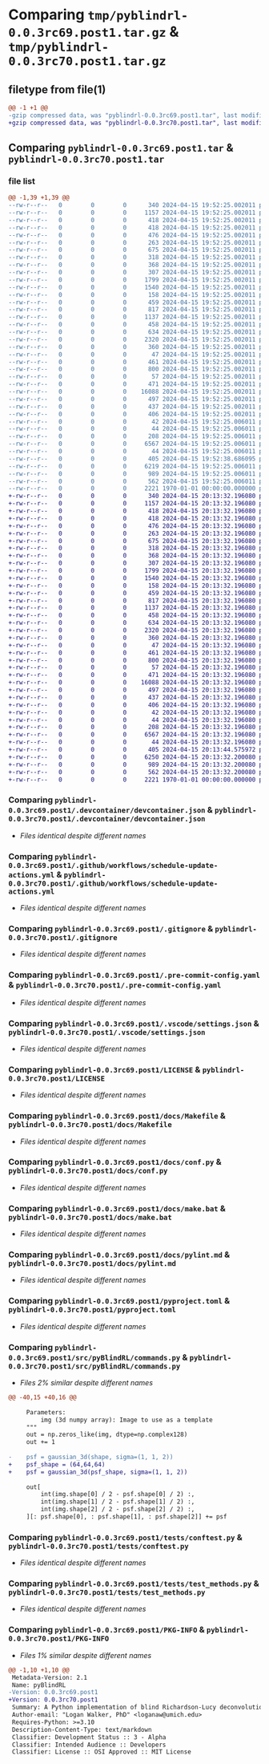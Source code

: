 # Comparing `tmp/pyblindrl-0.0.3rc69.post1.tar.gz` & `tmp/pyblindrl-0.0.3rc70.post1.tar.gz`

## filetype from file(1)

```diff
@@ -1 +1 @@
-gzip compressed data, was "pyblindrl-0.0.3rc69.post1.tar", last modified: Fri Jan  1 00:00:00 2016, max compression
+gzip compressed data, was "pyblindrl-0.0.3rc70.post1.tar", last modified: Fri Jan  1 00:00:00 2016, max compression
```

## Comparing `pyblindrl-0.0.3rc69.post1.tar` & `pyblindrl-0.0.3rc70.post1.tar`

### file list

```diff
@@ -1,39 +1,39 @@
--rw-r--r--   0        0        0      340 2024-04-15 19:52:25.002011 pyblindrl-0.0.3rc69.post1/.devcontainer/Dockerfile
--rw-r--r--   0        0        0     1157 2024-04-15 19:52:25.002011 pyblindrl-0.0.3rc69.post1/.devcontainer/devcontainer.json
--rw-r--r--   0        0        0      418 2024-04-15 19:52:25.002011 pyblindrl-0.0.3rc69.post1/.github/dependabot.yml
--rw-r--r--   0        0        0      418 2024-04-15 19:52:25.002011 pyblindrl-0.0.3rc69.post1/.github/template-sync.yml
--rw-r--r--   0        0        0      476 2024-04-15 19:52:25.002011 pyblindrl-0.0.3rc69.post1/.github/workflows/CI.yml
--rw-r--r--   0        0        0      263 2024-04-15 19:52:25.002011 pyblindrl-0.0.3rc69.post1/.github/workflows/publish.yml
--rw-r--r--   0        0        0      675 2024-04-15 19:52:25.002011 pyblindrl-0.0.3rc69.post1/.github/workflows/schedule-update-actions.yml
--rw-r--r--   0        0        0      318 2024-04-15 19:52:25.002011 pyblindrl-0.0.3rc69.post1/.github/workflows/semantic-pr-check.yml
--rw-r--r--   0        0        0      368 2024-04-15 19:52:25.002011 pyblindrl-0.0.3rc69.post1/.github/workflows/sphinx.yml
--rw-r--r--   0        0        0      307 2024-04-15 19:52:25.002011 pyblindrl-0.0.3rc69.post1/.github/workflows/template-sync.yml
--rw-r--r--   0        0        0     1799 2024-04-15 19:52:25.002011 pyblindrl-0.0.3rc69.post1/.gitignore
--rw-r--r--   0        0        0     1540 2024-04-15 19:52:25.002011 pyblindrl-0.0.3rc69.post1/.pre-commit-config.yaml
--rw-r--r--   0        0        0      158 2024-04-15 19:52:25.002011 pyblindrl-0.0.3rc69.post1/.pypirc
--rw-r--r--   0        0        0      459 2024-04-15 19:52:25.002011 pyblindrl-0.0.3rc69.post1/.vscode/launch.json
--rw-r--r--   0        0        0      817 2024-04-15 19:52:25.002011 pyblindrl-0.0.3rc69.post1/.vscode/settings.json
--rw-r--r--   0        0        0     1137 2024-04-15 19:52:25.002011 pyblindrl-0.0.3rc69.post1/LICENSE
--rw-r--r--   0        0        0      458 2024-04-15 19:52:25.002011 pyblindrl-0.0.3rc69.post1/README.md
--rw-r--r--   0        0        0      634 2024-04-15 19:52:25.002011 pyblindrl-0.0.3rc69.post1/docs/Makefile
--rw-r--r--   0        0        0     2320 2024-04-15 19:52:25.002011 pyblindrl-0.0.3rc69.post1/docs/conf.py
--rw-r--r--   0        0        0      360 2024-04-15 19:52:25.002011 pyblindrl-0.0.3rc69.post1/docs/devcontainer.md
--rw-r--r--   0        0        0       47 2024-04-15 19:52:25.002011 pyblindrl-0.0.3rc69.post1/docs/developer.md
--rw-r--r--   0        0        0      461 2024-04-15 19:52:25.002011 pyblindrl-0.0.3rc69.post1/docs/index.rst
--rw-r--r--   0        0        0      800 2024-04-15 19:52:25.002011 pyblindrl-0.0.3rc69.post1/docs/make.bat
--rw-r--r--   0        0        0       57 2024-04-15 19:52:25.002011 pyblindrl-0.0.3rc69.post1/docs/modules.rst
--rw-r--r--   0        0        0      471 2024-04-15 19:52:25.002011 pyblindrl-0.0.3rc69.post1/docs/pre-commit-config.md
--rw-r--r--   0        0        0    16088 2024-04-15 19:52:25.002011 pyblindrl-0.0.3rc69.post1/docs/pylint.md
--rw-r--r--   0        0        0      497 2024-04-15 19:52:25.002011 pyblindrl-0.0.3rc69.post1/docs/pyproject.md
--rw-r--r--   0        0        0      437 2024-04-15 19:52:25.002011 pyblindrl-0.0.3rc69.post1/docs/python_package.hello_world.rst
--rw-r--r--   0        0        0      406 2024-04-15 19:52:25.002011 pyblindrl-0.0.3rc69.post1/docs/python_package.rst
--rw-r--r--   0        0        0       42 2024-04-15 19:52:25.006011 pyblindrl-0.0.3rc69.post1/docs/requirements.txt
--rw-r--r--   0        0        0       44 2024-04-15 19:52:25.006011 pyblindrl-0.0.3rc69.post1/docs/vscode.md
--rw-r--r--   0        0        0      208 2024-04-15 19:52:25.006011 pyblindrl-0.0.3rc69.post1/docs/workflows.md
--rw-r--r--   0        0        0     6567 2024-04-15 19:52:25.006011 pyblindrl-0.0.3rc69.post1/pyproject.toml
--rw-r--r--   0        0        0       44 2024-04-15 19:52:25.006011 pyblindrl-0.0.3rc69.post1/src/README.md
--rw-r--r--   0        0        0      405 2024-04-15 19:52:38.686095 pyblindrl-0.0.3rc69.post1/src/pyBlindRL/__init__.py
--rw-r--r--   0        0        0     6219 2024-04-15 19:52:25.006011 pyblindrl-0.0.3rc69.post1/src/pyBlindRL/commands.py
--rw-r--r--   0        0        0      989 2024-04-15 19:52:25.006011 pyblindrl-0.0.3rc69.post1/tests/conftest.py
--rw-r--r--   0        0        0      562 2024-04-15 19:52:25.006011 pyblindrl-0.0.3rc69.post1/tests/test_methods.py
--rw-r--r--   0        0        0     2221 1970-01-01 00:00:00.000000 pyblindrl-0.0.3rc69.post1/PKG-INFO
+-rw-r--r--   0        0        0      340 2024-04-15 20:13:32.196080 pyblindrl-0.0.3rc70.post1/.devcontainer/Dockerfile
+-rw-r--r--   0        0        0     1157 2024-04-15 20:13:32.196080 pyblindrl-0.0.3rc70.post1/.devcontainer/devcontainer.json
+-rw-r--r--   0        0        0      418 2024-04-15 20:13:32.196080 pyblindrl-0.0.3rc70.post1/.github/dependabot.yml
+-rw-r--r--   0        0        0      418 2024-04-15 20:13:32.196080 pyblindrl-0.0.3rc70.post1/.github/template-sync.yml
+-rw-r--r--   0        0        0      476 2024-04-15 20:13:32.196080 pyblindrl-0.0.3rc70.post1/.github/workflows/CI.yml
+-rw-r--r--   0        0        0      263 2024-04-15 20:13:32.196080 pyblindrl-0.0.3rc70.post1/.github/workflows/publish.yml
+-rw-r--r--   0        0        0      675 2024-04-15 20:13:32.196080 pyblindrl-0.0.3rc70.post1/.github/workflows/schedule-update-actions.yml
+-rw-r--r--   0        0        0      318 2024-04-15 20:13:32.196080 pyblindrl-0.0.3rc70.post1/.github/workflows/semantic-pr-check.yml
+-rw-r--r--   0        0        0      368 2024-04-15 20:13:32.196080 pyblindrl-0.0.3rc70.post1/.github/workflows/sphinx.yml
+-rw-r--r--   0        0        0      307 2024-04-15 20:13:32.196080 pyblindrl-0.0.3rc70.post1/.github/workflows/template-sync.yml
+-rw-r--r--   0        0        0     1799 2024-04-15 20:13:32.196080 pyblindrl-0.0.3rc70.post1/.gitignore
+-rw-r--r--   0        0        0     1540 2024-04-15 20:13:32.196080 pyblindrl-0.0.3rc70.post1/.pre-commit-config.yaml
+-rw-r--r--   0        0        0      158 2024-04-15 20:13:32.196080 pyblindrl-0.0.3rc70.post1/.pypirc
+-rw-r--r--   0        0        0      459 2024-04-15 20:13:32.196080 pyblindrl-0.0.3rc70.post1/.vscode/launch.json
+-rw-r--r--   0        0        0      817 2024-04-15 20:13:32.196080 pyblindrl-0.0.3rc70.post1/.vscode/settings.json
+-rw-r--r--   0        0        0     1137 2024-04-15 20:13:32.196080 pyblindrl-0.0.3rc70.post1/LICENSE
+-rw-r--r--   0        0        0      458 2024-04-15 20:13:32.196080 pyblindrl-0.0.3rc70.post1/README.md
+-rw-r--r--   0        0        0      634 2024-04-15 20:13:32.196080 pyblindrl-0.0.3rc70.post1/docs/Makefile
+-rw-r--r--   0        0        0     2320 2024-04-15 20:13:32.196080 pyblindrl-0.0.3rc70.post1/docs/conf.py
+-rw-r--r--   0        0        0      360 2024-04-15 20:13:32.196080 pyblindrl-0.0.3rc70.post1/docs/devcontainer.md
+-rw-r--r--   0        0        0       47 2024-04-15 20:13:32.196080 pyblindrl-0.0.3rc70.post1/docs/developer.md
+-rw-r--r--   0        0        0      461 2024-04-15 20:13:32.196080 pyblindrl-0.0.3rc70.post1/docs/index.rst
+-rw-r--r--   0        0        0      800 2024-04-15 20:13:32.196080 pyblindrl-0.0.3rc70.post1/docs/make.bat
+-rw-r--r--   0        0        0       57 2024-04-15 20:13:32.196080 pyblindrl-0.0.3rc70.post1/docs/modules.rst
+-rw-r--r--   0        0        0      471 2024-04-15 20:13:32.196080 pyblindrl-0.0.3rc70.post1/docs/pre-commit-config.md
+-rw-r--r--   0        0        0    16088 2024-04-15 20:13:32.196080 pyblindrl-0.0.3rc70.post1/docs/pylint.md
+-rw-r--r--   0        0        0      497 2024-04-15 20:13:32.196080 pyblindrl-0.0.3rc70.post1/docs/pyproject.md
+-rw-r--r--   0        0        0      437 2024-04-15 20:13:32.196080 pyblindrl-0.0.3rc70.post1/docs/python_package.hello_world.rst
+-rw-r--r--   0        0        0      406 2024-04-15 20:13:32.196080 pyblindrl-0.0.3rc70.post1/docs/python_package.rst
+-rw-r--r--   0        0        0       42 2024-04-15 20:13:32.196080 pyblindrl-0.0.3rc70.post1/docs/requirements.txt
+-rw-r--r--   0        0        0       44 2024-04-15 20:13:32.196080 pyblindrl-0.0.3rc70.post1/docs/vscode.md
+-rw-r--r--   0        0        0      208 2024-04-15 20:13:32.196080 pyblindrl-0.0.3rc70.post1/docs/workflows.md
+-rw-r--r--   0        0        0     6567 2024-04-15 20:13:32.196080 pyblindrl-0.0.3rc70.post1/pyproject.toml
+-rw-r--r--   0        0        0       44 2024-04-15 20:13:32.196080 pyblindrl-0.0.3rc70.post1/src/README.md
+-rw-r--r--   0        0        0      405 2024-04-15 20:13:44.575972 pyblindrl-0.0.3rc70.post1/src/pyBlindRL/__init__.py
+-rw-r--r--   0        0        0     6250 2024-04-15 20:13:32.200080 pyblindrl-0.0.3rc70.post1/src/pyBlindRL/commands.py
+-rw-r--r--   0        0        0      989 2024-04-15 20:13:32.200080 pyblindrl-0.0.3rc70.post1/tests/conftest.py
+-rw-r--r--   0        0        0      562 2024-04-15 20:13:32.200080 pyblindrl-0.0.3rc70.post1/tests/test_methods.py
+-rw-r--r--   0        0        0     2221 1970-01-01 00:00:00.000000 pyblindrl-0.0.3rc70.post1/PKG-INFO
```

### Comparing `pyblindrl-0.0.3rc69.post1/.devcontainer/devcontainer.json` & `pyblindrl-0.0.3rc70.post1/.devcontainer/devcontainer.json`

 * *Files identical despite different names*

### Comparing `pyblindrl-0.0.3rc69.post1/.github/workflows/schedule-update-actions.yml` & `pyblindrl-0.0.3rc70.post1/.github/workflows/schedule-update-actions.yml`

 * *Files identical despite different names*

### Comparing `pyblindrl-0.0.3rc69.post1/.gitignore` & `pyblindrl-0.0.3rc70.post1/.gitignore`

 * *Files identical despite different names*

### Comparing `pyblindrl-0.0.3rc69.post1/.pre-commit-config.yaml` & `pyblindrl-0.0.3rc70.post1/.pre-commit-config.yaml`

 * *Files identical despite different names*

### Comparing `pyblindrl-0.0.3rc69.post1/.vscode/settings.json` & `pyblindrl-0.0.3rc70.post1/.vscode/settings.json`

 * *Files identical despite different names*

### Comparing `pyblindrl-0.0.3rc69.post1/LICENSE` & `pyblindrl-0.0.3rc70.post1/LICENSE`

 * *Files identical despite different names*

### Comparing `pyblindrl-0.0.3rc69.post1/docs/Makefile` & `pyblindrl-0.0.3rc70.post1/docs/Makefile`

 * *Files identical despite different names*

### Comparing `pyblindrl-0.0.3rc69.post1/docs/conf.py` & `pyblindrl-0.0.3rc70.post1/docs/conf.py`

 * *Files identical despite different names*

### Comparing `pyblindrl-0.0.3rc69.post1/docs/make.bat` & `pyblindrl-0.0.3rc70.post1/docs/make.bat`

 * *Files identical despite different names*

### Comparing `pyblindrl-0.0.3rc69.post1/docs/pylint.md` & `pyblindrl-0.0.3rc70.post1/docs/pylint.md`

 * *Files identical despite different names*

### Comparing `pyblindrl-0.0.3rc69.post1/pyproject.toml` & `pyblindrl-0.0.3rc70.post1/pyproject.toml`

 * *Files identical despite different names*

### Comparing `pyblindrl-0.0.3rc69.post1/src/pyBlindRL/commands.py` & `pyblindrl-0.0.3rc70.post1/src/pyBlindRL/commands.py`

 * *Files 2% similar despite different names*

```diff
@@ -40,15 +40,16 @@
 
     Parameters:
         img (3d numpy array): Image to use as a template
     """
     out = np.zeros_like(img, dtype=np.complex128)
     out += 1
 
-    psf = gaussian_3d(shape, sigma=(1, 1, 2))
+    psf_shape = (64,64,64)
+    psf = gaussian_3d(psf_shape, sigma=(1, 1, 2))
 
     out[
         int(img.shape[0] / 2 - psf.shape[0] / 2) :,
         int(img.shape[1] / 2 - psf.shape[1] / 2) :,
         int(img.shape[2] / 2 - psf.shape[2] / 2) :,
     ][: psf.shape[0], : psf.shape[1], : psf.shape[2]] += psf
```

### Comparing `pyblindrl-0.0.3rc69.post1/tests/conftest.py` & `pyblindrl-0.0.3rc70.post1/tests/conftest.py`

 * *Files identical despite different names*

### Comparing `pyblindrl-0.0.3rc69.post1/tests/test_methods.py` & `pyblindrl-0.0.3rc70.post1/tests/test_methods.py`

 * *Files identical despite different names*

### Comparing `pyblindrl-0.0.3rc69.post1/PKG-INFO` & `pyblindrl-0.0.3rc70.post1/PKG-INFO`

 * *Files 1% similar despite different names*

```diff
@@ -1,10 +1,10 @@
 Metadata-Version: 2.1
 Name: pyBlindRL
-Version: 0.0.3rc69.post1
+Version: 0.0.3rc70.post1
 Summary: A Python implementation of blind Richardson-Lucy deconvolution
 Author-email: "Logan Walker, PhD" <loganaw@umich.edu>
 Requires-Python: >=3.10
 Description-Content-Type: text/markdown
 Classifier: Development Status :: 3 - Alpha
 Classifier: Intended Audience :: Developers
 Classifier: License :: OSI Approved :: MIT License
```

